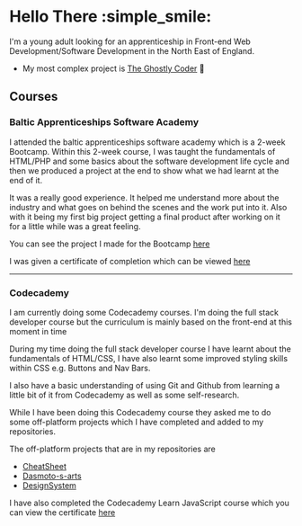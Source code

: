# Hello There :simple_smile:

I'm a young adult looking for an apprenticeship in Front-end Web Development/Software Development in the North East of England. 

* My most complex project is [The Ghostly Coder](https://github.com/EthanHunter7/TheGhostlyCoder) :ghost:
 
 
 ## Courses 
 

 ### Baltic Apprenticeships Software Academy

I attended the baltic apprenticeships software academy which is a 2-week Bootcamp. Within this 2-week course, I was taught the fundamentals of HTML/PHP and some basics about the software development life cycle and then we produced a project at the end to show what we had learnt at the end of it.

It was a really good experience. It helped me understand more about the industry and what goes on behind the scenes and the work put into it. Also with it being my first big project getting a final product after working on it for a little while was a great feeling.

You can see the project I made for the Bootcamp [here](https://github.com/EthanHunter7/TheGhostlyCoder "The Ghostly Coder")

I was given a certificate of completion which can be viewed [here](/Certificate%20of%20Completion%20-%20Ethan%20Hunter.pdf "Views Certificate")

---
### Codecademy

I am currently doing some Codecademy courses. I'm doing the full stack developer course but the curriculum is mainly based on the front-end at this moment in time 

During my time doing the full stack developer course I have learnt about the fundamentals of HTML/CSS, I have also learnt some improved styling skills within CSS e.g. Buttons and Nav Bars. 

I also have a basic understanding of using Git and Github from learning a little bit of it from Codecademy as well as some self-research. 

While I have been doing this Codecademy course they asked me to do some off-platform projects which I have completed and added to my repositories. 

The off-platform projects that are in my repositories are 
* [CheatSheet](https://github.com/EthanHunter7/CheatSheet)
* [Dasmoto-s-arts](https://github.com/EthanHunter7/Dasmoto-s-arts)
* [DesignSystem](https://github.com/EthanHunter7/DesignSystem)

I have also completed the Codecademy Learn JavaScript course which you can view the certificate [here](/Java%20Script%20Certificate.pdf)